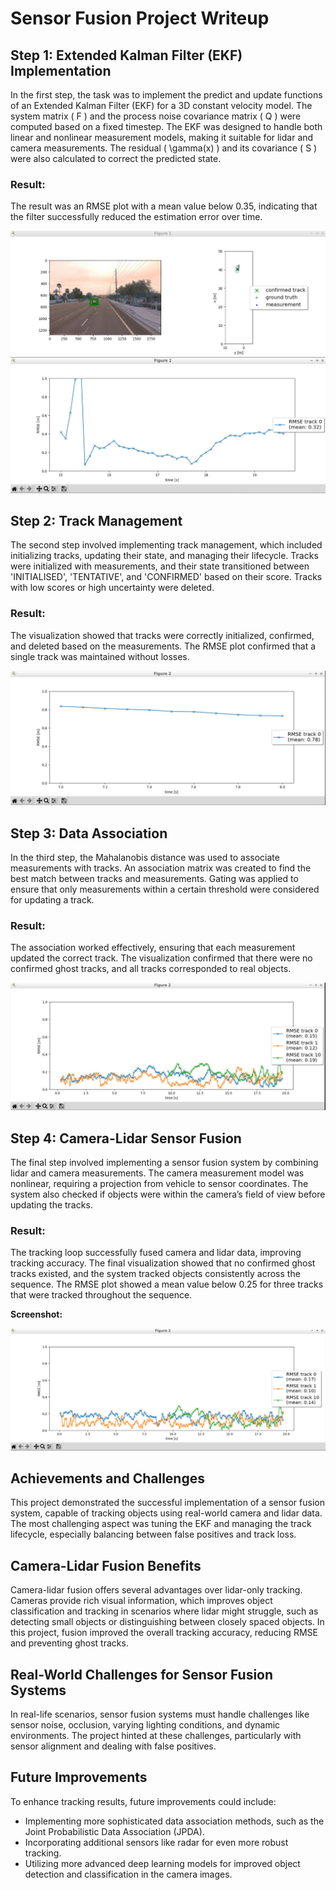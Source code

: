 # Sensor Fusion Project Writeup

## Step 1: Extended Kalman Filter (EKF) Implementation

In the first step, the task was to implement the predict and update functions of an Extended Kalman Filter (EKF) for a 3D constant velocity model. The system matrix \( F \) and the process noise covariance matrix \( Q \) were computed based on a fixed timestep. The EKF was designed to handle both linear and nonlinear measurement models, making it suitable for lidar and camera measurements. The residual \( \gamma(x) \) and its covariance \( S \) were also calculated to correct the predicted state.

### Result:
The result was an RMSE plot with a mean value below 0.35, indicating that the filter successfully reduced the estimation error over time.

![EKF RMSE Result](./img/step1.png)

## Step 2: Track Management

The second step involved implementing track management, which included initializing tracks, updating their state, and managing their lifecycle. Tracks were initialized with measurements, and their state transitioned between 'INITIALISED', 'TENTATIVE', and 'CONFIRMED' based on their score. Tracks with low scores or high uncertainty were deleted.

### Result:
The visualization showed that tracks were correctly initialized, confirmed, and deleted based on the measurements. The RMSE plot confirmed that a single track was maintained without losses.

![Track Management Result](./img/step2.png)

## Step 3: Data Association

In the third step, the Mahalanobis distance was used to associate measurements with tracks. An association matrix was created to find the best match between tracks and measurements. Gating was applied to ensure that only measurements within a certain threshold were considered for updating a track.

### Result:
The association worked effectively, ensuring that each measurement updated the correct track. The visualization confirmed that there were no confirmed ghost tracks, and all tracks corresponded to real objects.

![Data Association Result](./img/step3.png)

## Step 4: Camera-Lidar Sensor Fusion

The final step involved implementing a sensor fusion system by combining lidar and camera measurements. The camera measurement model was nonlinear, requiring a projection from vehicle to sensor coordinates. The system also checked if objects were within the camera’s field of view before updating the tracks.

### Result:
The tracking loop successfully fused camera and lidar data, improving tracking accuracy. The final visualization showed that no confirmed ghost tracks existed, and the system tracked objects consistently across the sequence. The RMSE plot showed a mean value below 0.25 for three tracks that were tracked throughout the sequence.

**Screenshot:**

![Sensor Fusion Result](./img/step4.png)

## Achievements and Challenges

This project demonstrated the successful implementation of a sensor fusion system, capable of tracking objects using real-world camera and lidar data. The most challenging aspect was tuning the EKF and managing the track lifecycle, especially balancing between false positives and track loss. 

## Camera-Lidar Fusion Benefits

Camera-lidar fusion offers several advantages over lidar-only tracking. Cameras provide rich visual information, which improves object classification and tracking in scenarios where lidar might struggle, such as detecting small objects or distinguishing between closely spaced objects. In this project, fusion improved the overall tracking accuracy, reducing RMSE and preventing ghost tracks.

## Real-World Challenges for Sensor Fusion Systems

In real-life scenarios, sensor fusion systems must handle challenges like sensor noise, occlusion, varying lighting conditions, and dynamic environments. The project hinted at these challenges, particularly with sensor alignment and dealing with false positives.

## Future Improvements

To enhance tracking results, future improvements could include:
- Implementing more sophisticated data association methods, such as the Joint Probabilistic Data Association (JPDA).
- Incorporating additional sensors like radar for even more robust tracking.
- Utilizing more advanced deep learning models for improved object detection and classification in the camera images.

